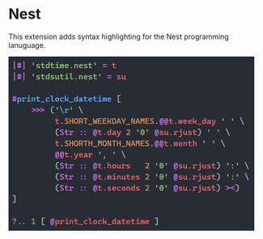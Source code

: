 # Nest

This extension adds syntax highlighting for the Nest programming lanuguage.

![Showcase](https://raw.githubusercontent.com/TheSilvered/nest/main/vs%20code/nest-lang/images/showcase.png)
